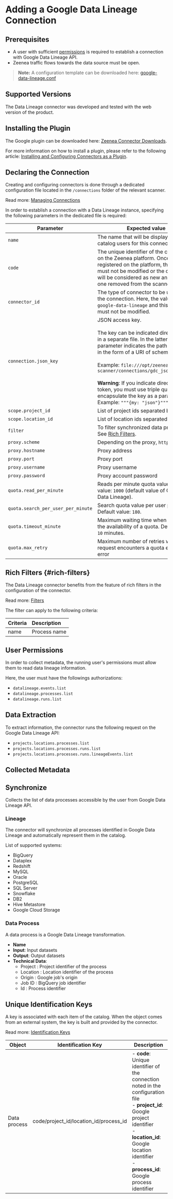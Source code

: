 # Adding a Google Data Lineage Connection

## Prerequisites

* A user with sufficient [permissions](#user-permissions) is required to establish a connection with Google Data Lineage API.
* Zeenea traffic flows towards the data source must be open.

> **Note:** A configuration template can be downloaded here: [google-data-lineage.conf](https://actian.file.force.com/sfc/dist/version/download/?oid=00D300000001XnW&ids=068Nu00000GUgTd&d=%2Fa%2FNu000002lfPx%2FM0kQjkCnBJfcDLofYg0XHgM0m_C_fCX5jM4E6rfw4oc&asPdf=false)

## Supported Versions

The Data Lineage connector was developed and tested with the web version of the product. 

## Installing the Plugin

The Google plugin can be downloaded here: [Zeenea Connector Downloads](./zeenea-connectors-list.md).

For more information on how to install a plugin, please refer to the following article: [Installing and Configuring Connectors as a Plugin](./zeenea-connectors-install-as-plugin.md).

 ## Declaring the Connection
  
Creating and configuring connectors is done through a dedicated configuration file located in the `/connections` folder of the relevant scanner.
 
Read more: [Managing Connections](../Zeenea_Administration/zeenea-managing-connections.md)
 
In order to establish a connection with a Data Lineage instance, specifying the following parameters in the dedicated file is required:
 
| Parameter | Expected value |
|---|---|
| `name` | The name that will be displayed to catalog users for this connection. |
| `code` | The unique identifier of the connection on the Zeenea platform. Once registered on the platform, this code must not be modified or the connection will be considered as new and the old one removed from the scanner. |
| `connector_id` | The type of connector to be used for the connection. Here, the value must be `google-data-lineage` and this value must not be modified. |
| `connection.json_key` | JSON access key.<br /><br />The key can be indicated directly or put in a separate file. In the latter case, this parameter indicates the path to the file in the form of a URI of scheme `file:`.<br /><br />Example: `file:///opt/zeenea-scanner/connections/gdc_json_key.json`<br /><br />**Warning**: If you indicate directly the token, you must use triple quotes to encapsulate the key as a parameter. Example: `"""{my: "json"}"""`. |
| `scope.project_id` | List of project ids separated by comma |
| `scope.location_id` | List of location ids separated by comma |
| `filter` | To filter synchronized data process. See [Rich Filters](#rich-filters). |
| `proxy.scheme` | Depending on the proxy, `http` or `https` |
| `proxy.hostname` | Proxy address |
| `proxy.port` | Proxy port |
| `proxy.username` | Proxy username |
| `proxy.password` | Proxy account password |
| `quota.read_per_minute` | Reads per minute quota value. Default value: `1000` (default value of Google Data Lineage). |
| `quota.search_per_user_per_minute` | Search quota value per user per minute. Default value: `180`. |
| `quota.timeout_minute` | Maximum waiting time when waiting for the availability of a quota. Default value: `10` minutes. |
| `quota.max_retry` | Maximum number of retries when a request encounters a quota expiration error |

## Rich Filters {#rich-filters}

The Data Lineage connector benefits from the feature of rich filters in the configuration of the connector.

Read more: [Filters](../Scanners/zeenea-filters.md)

The filter can apply to the following criteria:

| Criteria | Description |
| :--- | :--- |
| name | Process name |

## User Permissions

In order to collect metadata, the running user's permissions must allow them to read data lineage information. 

Here, the user must have the followings authorizations:

* `datalineage.events.list`
* `datalineage.processes.list`
* `datalineage.runs.list`

## Data Extraction

To extract information, the connector runs the following request on the Google Data Lineage API:

* `projects.locations.processes.list`
* `projects.locations.processes.runs.list`
* `projects.locations.processes.runs.lineageEvents.list`
  
## Collected Metadata

## Synchronize

Collects the list of data processes accessible by the user from Google Data Lineage API.  

### Lineage

The connector will synchronize all processes identified in Google Data Lineage and automatically represent them in the catalog.

List of supported systems:

* BigQuery
* Dataplex
* Redshift
* MySQL
* Oracle
* PostgreSQL
* SQL Server
* Snowflake
* DB2
* Hive Metastore
* Google Cloud Storage

### Data Process

A data process is a Google Data Lineage transformation. 

* **Name**
* **Input**: Input datasets
* **Output**: Output datasets
* **Technical Data**:
  * Project : Project identifier of the process
  * Location : Location identifier of the process
  * Origin : Google job's origin
  * Job ID : BigQuery job identifier
  * Id : Process identifier

## Unique Identification Keys

A key is associated with each item of the catalog. When the object comes from an external system, the key is built and provided by the connector.

Read more: [Identification Keys](../Stewardship/zeenea-identification-keys.md)

| Object | Identification Key | Description |
|---|---|---|
| Data process | code/project_id/location_id/process_id | - **code**: Unique identifier of the connection noted in the configuration file<br>- **project_id**: Google project identifier<br>- **location_id**: Google location identifier<br>- **process_id**: Google process identifier |
    
